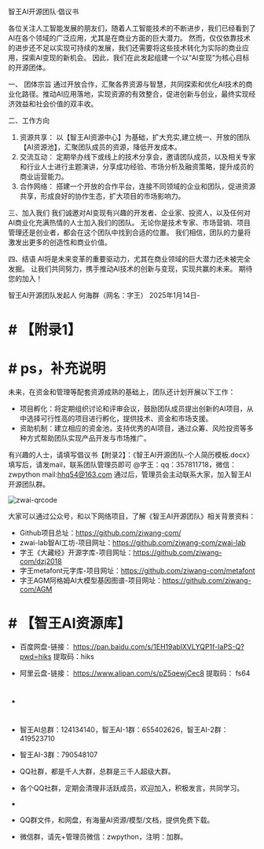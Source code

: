 
智王AI开源团队·倡议书

各位关注人工智能发展的朋友们，随着人工智能技术的不断进步，我们已经看到了AI在各个领域的广泛应用，尤其是在商业方面的巨大潜力。
然而，仅仅依靠技术的进步还不足以实现可持续的发展，我们还需要将这些技术转化为实际的商业应用，探索AI变现的新机会。
因此，我们在此发起组建一个以“AI变现”为核心目标的开源团体。

一、	团体宗旨
通过开放合作，汇聚各界资源与智慧，共同探索和优化AI技术的商业化路径。推动AI应用落地，实现资源的有效整合，促进创新与创业，最终实现经济效益和社会价值的双丰收。 

二、工作方向
1. 资源共享：
以【智王AI资源中心】为基础，扩大充实,建立统一、开放的团队【AI资源池】，汇聚团队成员的资源，降低开发成本。
2. 交流互动：
定期举办线下或线上的技术分享会，邀请团队成员，以及相关专家和行业人士进行主题演讲，分享成功经验、市场分析及融资策略，提升成员的商业运营能力。
3. 合作网络：
搭建一个开放的合作平台，连接不同领域的企业和团队，促进资源共享，形成良好的协作生态，扩大项目的市场影响力。

三、加入我们
我们诚邀对AI变现有兴趣的开发者、企业家、投资人，以及任何对AI商业化充满热情的人士加入我们的团队。
无论你是技术专家、市场营销、项目管理还是创业者，都会在这个团队中找到合适的位置。
我们相信，团队的力量将激发出更多的创造性和商业价值。

四、结语
AI将是未来变革的重要驱动力，尤其在商业领域的巨大潜力还未被完全发掘。
让我们共同努力，携手推动AI技术的创新与变现，实现共赢的未来。
期待您的加入！

智王AI开源团队发起人   何海群（网名：字王）
2025年1月14日-
 
# # 【附录1】
# #  ps，补充说明
未来，在资金和管理等配套资源成熟的基础上，团队还计划开展以下工作：
* 	项目孵化：将定期组织讨论和评审会议，鼓励团队成员提出创新的AI项目，从中选择可行性高的项目进行孵化，提供技术、资金和市场支援。
* 	资助机制：建立相应的资金池，支持优秀的AI项目，通过众筹、风险投资等多种方式帮助团队实现产品开发与市场推广。

有兴趣的人士，请填写倡议书【附录2】：《智王AI开源团队-个人简历模板.docx》
填写后，请发mail，联系团队管理员即可
@字王：qq：357811718，微信：zwpython  mail:hhq54@163.com
通过后，管理员会主动联系大家，加入智王AI开源团队群。

![zwai-qrcode](https://github.com/user-attachments/assets/ab419255-d63b-4c00-a4c9-9f554ce6cd1d)

大家可以通过公众号，和以下网络项目，了解《智王AI开源团队》相关背景资料：
 
* Github项目总址：https://github.com/ziwang-com/
* zwai-lab智AI工坊-项目网址：https://github.com/ziwang-com/zwai-lab
* 字王《大藏经》开源字库-项目网址：https://github.com/ziwang-com/dzj2018
* 字王metafont元字库-项目网址：https://github.com/ziwang-com/metafont
* 字王AGM阿格姆AI大模型基因图谱-项目网址：https://github.com/ziwang-com/AGM

# # 【智王AI资源库】
* 百度网盘-链接： https://pan.baidu.com/s/1EH19ablXVLYQP1f-IaPS-Q?pwd=hiks 提取码：hiks
* 阿里云盘-链接： https://www.alipan.com/s/pZ5qewjCec8 提取码： fs64
* #
* 智王AI总群：124134140，智王AI-1群：655402626，智王AI-2群：419523710
* 智王AI-3群：790548107

* QQ社群，都是千人大群，总群是三千人超级大群。
* 各个QQ社群，定期会清理非活跃成员，欢迎加入，积极发言，共同学习。
* 
* QQ群文件，和网盘，有海量AI资源/模型/文档，提供免费下载。
* 微信群，请先+管理员微信：zwpython，注明：加群。



